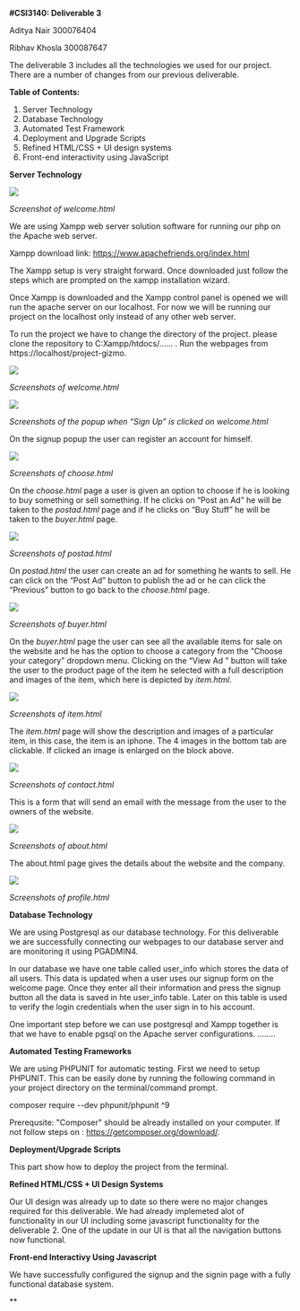**#CSI3140: Deliverable 3**

Aditya Nair 300076404

Ribhav Khosla 300087647

The deliverable 3 includes all the technologies we used for our project. There are a number of changes from our previous deliverable.


**Table of Contents:**

1. Server Technology
2. Database Technology
3. Automated Test Framework
4. Deployment and Upgrade Scripts
5. Refined HTML/CSS + UI design systems
6. Front-end interactivity using JavaScript

**Server Technology**

![](/Img/screenshots/welcome.png)

*Screenshot of welcome.html*

We are using Xampp web server solution software for running our php on the Apache web server.

Xampp download link: https://www.apachefriends.org/index.html

The Xampp setup is very straight forward. Once downloaded just follow the steps which are prompted on the xampp installation wizard.

Once Xampp is downloaded and the Xampp control panel is opened we will run the apache server on our localhost. For now we will be running our project on the localhost only instead of any other web server.

To run the project we have to change the directory of the project. please clone the repository to C:Xampp/htdocs/...... . Run the webpages from https://localhost/project-gizmo.


![](/Img/screenshots/welcome2.png)

*Screenshots of welcome.html*

![](/Img/screenshots/signup.png)

*Screenshots of the popup when “Sign Up” is clicked on welcome.html*

On the signup popup the user can register an account for himself.

![](/Img/screenshots/choose.png)

*Screenshots of choose.html*

On the *choose.html* page a user is given an option to choose if he is looking to buy something or sell something. If he clicks on “Post an Ad” he will be taken to the *postad.html* page and if he clicks on “Buy Stuff” he will be taken to the *buyer.html* page.

![](/Img/screenshots/postad.png)

*Screenshots of postad.html*

On *postad.html* the user can create an ad for something he wants to sell. He can click on the “Post Ad” button to publish the ad or he can click the  “Previous” button to go back to the *choose.html* page.

![](/Img/screenshots/buyer.png)

*Screenshots of buyer.html*

On the *buyer.html* page the user can see all the available items for sale on the website and he has the option to choose a category from the “Choose your category” dropdown menu. Clicking on the “View Ad ” button will take the user to the product page of the item he selected with a full description and images of the item, which here is depicted by *item.html*.

![](/Img/screenshots/item.png)

*Screenshots of item.html*

The *item.html* page will show the description and images of a particular item, in this case, the item is an iphone. The 4 images in the bottom tab are clickable. If clicked an image is enlarged on the block above.

![](/Img/screenshots/contact.png)

*Screenshots of contact.html*

This is a form that will send an email with the message from the user to the owners of the website.

![](/Img/screenshots/about.png)

*Screenshots of about.html*

The about.html page gives the details about the website and the company.

![](/Img/screenshots/profile.png)

*Screenshots of profile.html*

**Database Technology**

We are using Postgresql as our database technology. For this deliverable we are successfully connecting our webpages to our database server and are monitoring it using PGADMIN4. 

In our database we have one table called user_info which stores the data of all users. This data is updated when a user uses our signup form on the welcome page. Once they enter all their information and press the signup button all the data is saved in hte user_info table. Later on this table is used to verify the login credentials when the user sign in to his account.

One important step before we can use postgresql and Xampp together is that we have to enable pgsql on the Apache server configurations. ........


**Automated Testing Frameworks**

We are using PHPUNIT for automatic testing. First we need to setup PHPUNIT.
This can be easily done by running the following command in your project directory on the terminal/command prompt.

composer require --dev phpunit/phpunit ^9

Prerequsite: "Composer" should be already installed on your computer. If not follow steps on : https://getcomposer.org/download/.


**Deployment/Upgrade Scripts**

This part show how to deploy the project from the terminal.



**Refined HTML/CSS + UI Design Systems**

Our UI design was already up to date so there were no major changes required for this deliverable. We had already implemeted alot of functionality in our UI including some javascript functionality for the deliverable 2. One of the update in our UI is that all the navigation buttons now functional.


**Front-end Interactivy Using Javascript**

We have successfully configured the signup and the signin page with a fully functional database system.

**

